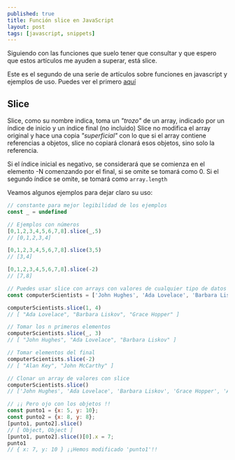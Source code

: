 ```yaml
---
published: true
title: Función slice en JavaScript
layout: post
tags: [javascript, snippets] 
---
```


Siguiendo con las funciones que suelo tener que consultar y que espero que estos artículos me ayuden a superar, está slice.

Este es el segundo de una serie de artículos sobre funciones en javascript y ejemplos de uso. Puedes ver el primero [aquí](http://juanmirod.github.io/2017/07/19/javascript-split.html)

## Slice

Slice, como su nombre indica, toma un _"trozo"_ de un array, indicado por un índice de inicio y un índice final (no incluido) Slice no modifica el array original y hace una copia _"superficial"_ con lo que si el array contiene referencias a objetos, slice no copiará clonará esos objetos, sino solo la referencia.

Si el índice inicial es negativo, se considerará que se comienza en el elemento -N comenzando por el final, si se omite se tomará como 0.
Si el segundo índice se omite, se tomará como `array.length`

Veamos algunos ejemplos para dejar claro su uso:

```javascript
// constante para mejor legibilidad de los ejemplos
const _ = undefined

// Ejemplos con números
[0,1,2,3,4,5,6,7,8].slice(_,5)
// [0,1,2,3,4]

[0,1,2,3,4,5,6,7,8].slice(3,5)
// [3,4]

[0,1,2,3,4,5,6,7,8].slice(-2)
// [7,8]

// Puedes usar slice con arrays con valores de cualquier tipo de datos escalar
const computerScientists = ['John Hughes', 'Ada Lovelace', 'Barbara Liskov', 'Grace Hopper', 'Alan Key', 'John McCarthy']

computerScientists.slice(1, 4)
// [ "Ada Lovelace", "Barbara Liskov", "Grace Hopper" ]

// Tomar los n primeros elementos
computerScientists.slice(_, 3)
// [ "John Hughes", "Ada Lovelace", "Barbara Liskov" ]

// Tomar elementos del final
computerScientists.slice(-2)
// [ "Alan Key", "John McCarthy" ]

// Clonar un array de valores con slice
computerScientists.slice()
// ['John Hughes', 'Ada Lovelace', 'Barbara Liskov', 'Grace Hopper', 'Alan Key', 'John McCarthy']

// ¡¡ Pero ojo con los objetos !!
const punto1 = {x: 5, y: 10};
const punto2 = {x: 8, y: 8};
[punto1, punto2].slice()
// [ Object, Object ]
[punto1, punto2].slice()[0].x = 7;
punto1
// { x: 7, y: 10 } ¡¡Hemos modificado 'punto1'!!
```
